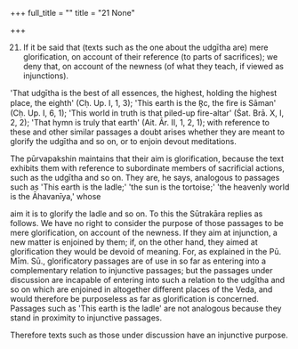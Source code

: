 +++
full_title = ""
title = "21 None"

+++


21. If it be said that (texts such as the one about the udgītha are) mere glorification, on account of their reference (to parts of sacrifices); we deny that, on account of the newness (of what they teach, if viewed as injunctions).

'That udgītha is the best of all essences, the highest, holding the highest place, the eighth' (Cḥ. Up. I, 1, 3); 'This earth is the R̥c, the fire is Sāman' (Cḥ. Up. I, 6, 1); 'This world in truth is that piled-up fire-altar' (Śat. Brā. X, I, 2, 2); 'That hymn is truly that earth' (Ait. Ār. II, 1, 2, 1); with reference to these and other similar passages a doubt arises whether they are meant to glorify the udgītha and so on, or to enjoin devout meditations.

The pūrvapakshin maintains that their aim is glorification, because the text exhibits them with reference to subordinate members of sacrificial actions, such as the udgītha and so on. They are, he says, analogous to passages such as 'This earth is the ladle;' 'the sun is the tortoise;' 'the heavenly world is the Āhavanīya,' whose

aim it is to glorify the ladle and so on. To this the Sūtrakāra replies as follows. We have no right to consider the purpose of those passages to be mere glorification, on account of the newness. If they aim at injunction, a new matter is enjoined by them; if, on the other hand, they aimed at glorification they would be devoid of meaning. For, as explained in the Pū. Mīm. Sū., glorificatory passages are of use in so far as entering into a complementary relation to injunctive passages; but the passages under discussion are incapable of entering into such a relation to the udgītha and so on which are enjoined in altogether different places of the Veda, and would therefore be purposeless as far as glorification is concerned. Passages such as 'This earth is the ladle' are not analogous because they stand in proximity to injunctive passages.

Therefore texts such as those under discussion have an injunctive purpose.

